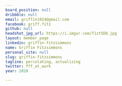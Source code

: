 ```yaml
---
board_position: null
dribbble: null
email: griffin1024@gmail.com
facebook: griff.fitz
github: null
headshot_jpg_url: https://i.imgur.com/T1zt5D8.jpg
layout: member_page
linkedin: griffin-fitzsimmons
name: Griffin Fitzsimmons
personal_site: null
slug: griffin-fitzsimmons
tagline: percolating, actualizing
twitter: fff_at_work
year: 2020

---
```

